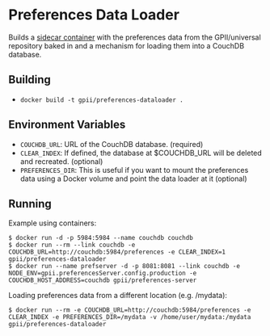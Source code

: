 # Preferences Data Loader

Builds a [sidecar container](http://blog.kubernetes.io/2015/06/the-distributed-system-toolkit-patterns.html) with the preferences data from the GPII/universal repository baked in and a mechanism for loading them into a CouchDB database.

## Building

- `docker build -t gpii/preferences-dataloader .`

## Environment Variables

- `COUCHDB_URL`: URL of the CouchDB database. (required)
- `CLEAR_INDEX`: If defined, the database at $COUCHDB_URL will be deleted and recreated. (optional)
- `PREFERENCES_DIR`: This is useful if you want to mount the preferences data using a Docker volume and point the data loader at it (optional)

## Running

Example using containers:

```
$ docker run -d -p 5984:5984 --name couchdb couchdb
$ docker run --rm --link couchdb -e COUCHDB_URL=http://couchdb:5984/preferences -e CLEAR_INDEX=1 gpii/preferences-dataloader
$ docker run --name prefserver -d -p 8081:8081 --link couchdb -e NODE_ENV=gpii.preferencesServer.config.production -e COUCHDB_HOST_ADDRESS=couchdb gpii/preferences-server
```

Loading preferences data from a different location (e.g. /mydata):

```
$ docker run --rm -e COUCHDB_URL=http://couchdb:5984/preferences -e CLEAR_INDEX -e PREFERENCES_DIR=/mydata -v /home/user/mydata:/mydata gpii/preferences-dataloader
```
